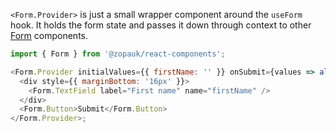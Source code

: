 `<Form.Provider>` is just a small wrapper component around the `useForm` hook. It holds the form state and passes it down through context to other [Form](#/Organisms/Form) components.

```js
import { Form } from '@zopauk/react-components';

<Form.Provider initialValues={{ firstName: '' }} onSubmit={values => alert(JSON.stringify(values))}>
  <div style={{ marginBottom: '16px' }}>
    <Form.TextField label="First name" name="firstName" />
  </div>
  <Form.Button>Submit</Form.Button>
</Form.Provider>;
```
